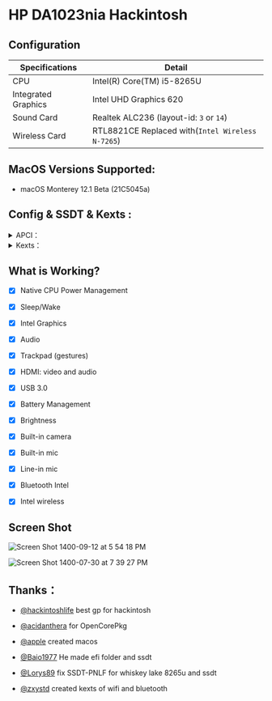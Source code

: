 

# HP DA1023nia Hackintosh


## Configuration

| Specifications      | Detail                       |
| ------------------- | ---------------------------- |
| CPU                 | Intel(R) Core(TM) i5-8265U   |
| Integrated Graphics | Intel UHD Graphics 620       |
| Sound Card          | Realtek ALC236 (layout-id: `3` or `14`) |
| Wireless Card       | RTL8821CE Replaced with(`Intel Wireless N-7265`)      |




## MacOS Versions Supported:

- macOS Monterey 12.1 Beta (21C5045a)


## Config & SSDT & Kexts :

<details>  
<summary> APCI：</summary> 

- `SSDT-HP_da1023nia`
 
</details> 

<details>  
<summary> Kexts：</summary>
 
- `Lilu.kext`
- `VirtualSMC.kext`(`ACPIBatteryManager.kext`use for battery)
- `WhateverGreen.kext`
- `AppleALC.kext`
- `CPUFriend.kext`
- `CPUFriendDataProvider.kext`
- `CPUFriend.kext`(and`CPUFriendDataProvider.kext`for improve battery)
- `CtlnaAHCIPort.kext`
- `HibernationFixup.kext`
- `RestrictEvents.kext`
- `VoodooPS2Controller.kext`
- `BrightnessKeys.kext`
- `VoodooRMI.kext`
- `VoodooSMBus.kext`
- `AirportItlwm.kext`
- `BlueToolFixup.kext`(if you isntall mac os Monterey use this kext and delete `BluetoothInjector.kext`)
- `IntelBluetoothFirmware.kext` 
- `IntelBluetoothInjector.kext` (end wotking on mac os Monterey)
- `HoRNDIS.kext`
- `RealtekRTL8111.kext`
- `USBInjectAll.kext`(`USBPorts.kext`usb mapping) 
 
</details> 

## What is Working?

- [x] Native CPU Power Management
- [x] Sleep/Wake
- [x] Intel Graphics
- [x] Audio
- [x] Trackpad (gestures)
- [x] HDMI: video and audio
- [x] USB 3.0
- [x] Battery Management 
- [x] Brightness
- [x] Built-in camera
- [x] Built-in mic
- [x] Line-in mic
- [x] Bluetooth Intel
- [x] Intel wireless

 

## Screen Shot

![Screen Shot 1400-09-12 at 5 54 18 PM](https://user-images.githubusercontent.com/35195176/144618435-d4edeba2-ad46-419d-b99d-33011a215d31.png)


![Screen Shot 1400-07-30 at 7 39 27 PM](https://user-images.githubusercontent.com/35195176/138489029-87ecd7e3-fbdc-4b88-9125-4702fc2470d9.png)





## Thanks：


- [@hackintoshlife](https://github.com/Hackintoshlifeit) best gp for hackintosh


- [@acidanthera](https://github.com/acidanthera/OpenCorePkg) for OpenCorePkg 


- [@apple](https://www.apple.com/) created macos 


- [@Baio1977](https://github.com/Baio1977) He made efi folder and ssdt


- [@Lorys89](https://github.com/Lorys89) fix SSDT-PNLF for whiskey lake 8265u and ssdt

 
- [@zxystd](https://github.com/OpenIntelWireless/itlwm) created kexts of wifi and bluetooth  

